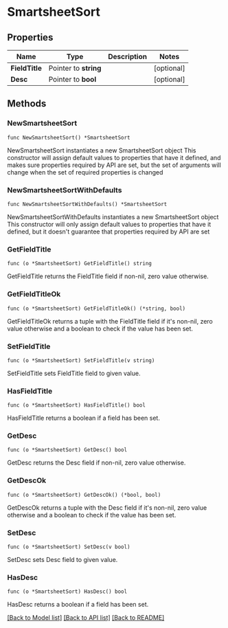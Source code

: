 # SmartsheetSort

## Properties

Name | Type | Description | Notes
------------ | ------------- | ------------- | -------------
**FieldTitle** | Pointer to **string** |  | [optional] 
**Desc** | Pointer to **bool** |  | [optional] 

## Methods

### NewSmartsheetSort

`func NewSmartsheetSort() *SmartsheetSort`

NewSmartsheetSort instantiates a new SmartsheetSort object
This constructor will assign default values to properties that have it defined,
and makes sure properties required by API are set, but the set of arguments
will change when the set of required properties is changed

### NewSmartsheetSortWithDefaults

`func NewSmartsheetSortWithDefaults() *SmartsheetSort`

NewSmartsheetSortWithDefaults instantiates a new SmartsheetSort object
This constructor will only assign default values to properties that have it defined,
but it doesn't guarantee that properties required by API are set

### GetFieldTitle

`func (o *SmartsheetSort) GetFieldTitle() string`

GetFieldTitle returns the FieldTitle field if non-nil, zero value otherwise.

### GetFieldTitleOk

`func (o *SmartsheetSort) GetFieldTitleOk() (*string, bool)`

GetFieldTitleOk returns a tuple with the FieldTitle field if it's non-nil, zero value otherwise
and a boolean to check if the value has been set.

### SetFieldTitle

`func (o *SmartsheetSort) SetFieldTitle(v string)`

SetFieldTitle sets FieldTitle field to given value.

### HasFieldTitle

`func (o *SmartsheetSort) HasFieldTitle() bool`

HasFieldTitle returns a boolean if a field has been set.

### GetDesc

`func (o *SmartsheetSort) GetDesc() bool`

GetDesc returns the Desc field if non-nil, zero value otherwise.

### GetDescOk

`func (o *SmartsheetSort) GetDescOk() (*bool, bool)`

GetDescOk returns a tuple with the Desc field if it's non-nil, zero value otherwise
and a boolean to check if the value has been set.

### SetDesc

`func (o *SmartsheetSort) SetDesc(v bool)`

SetDesc sets Desc field to given value.

### HasDesc

`func (o *SmartsheetSort) HasDesc() bool`

HasDesc returns a boolean if a field has been set.


[[Back to Model list]](../README.md#documentation-for-models) [[Back to API list]](../README.md#documentation-for-api-endpoints) [[Back to README]](../README.md)


